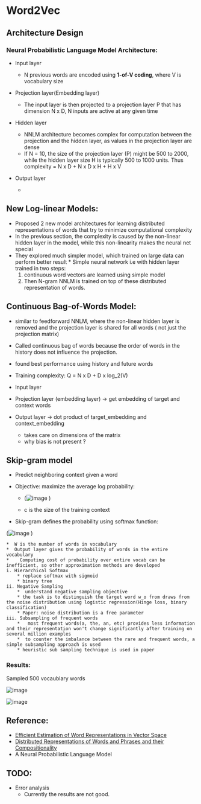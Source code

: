 # Word2Vec

## Architecture Design

### Neural Probabilistic Language Model Architecture:



*   Input layer
      
      * N previous words are encoded using **1-of-V coding**, where V is vocabulary size
*   Projection layer(Embedding layer)

      * The input layer is then projected to a projection layer P that has dimension N x D, N inputs are active at any given time
*   Hidden layer

      * NNLM architecture becomes complex for computation between the projection and the hidden layer, as values in the projection layer are dense
      *  If N = 10, the size of the projection layer (P) might be 500 to 2000, while the hidden layer size H is typically 500 to 1000 units.
      Thus complexity = N x D + N x D x H + H x V

*   Output layer

    *
    

## New Log-linear Models:


*   Proposed 2 new model architectures for learning distributed representations of words that try to minimize computational complexity
*   In the previous section, the complexity is caused by the non-linear hidden layer in the model, while this non-linearity makes the neural net special
*    They explored much simpler model, which trained on large data can perform better result
    *   Simple neural network i.e with hidden layer trained in two steps:
        1. continuous word vectors are learned using simple model
        2. Then N-gram NNLM is trained on top of these distributed representation of words.




## Continuous Bag-of-Words Model:


*   similar to feedforward NNLM, where the non-linear hidden layer is removed and the projection layer is shared for all words ( not just the projection matrix)
*   Called continuous bag of words because the order of words in the history does not influence the projection.

*    found best performance using history and future words
*    Training complexity: 
        Q = N x D + D x log_2(V)


* Input layer
* Projection layer (embedding layer) -> get embedding of target and context words
* Output layer -> dot product of target_embedding and context_embedding
    * takes care on dimensions of the matrix
    *  why bias is not present ?


## Skip-gram model



*   Predict neighboring context given a word
*   Objective: maximize the average log probability:
    
    * (![image](https://user-images.githubusercontent.com/21074651/150743118-22a958f7-19fa-4b5d-93cb-3dd6aad4cd13.png)
)

    *  c is the size of the training context

* Skip-gram defines the probability using softmax function:

(![image](https://user-images.githubusercontent.com/21074651/150743150-1a6aa323-123b-42f1-a7e9-35089b8d8383.png)
)

    *  W is the number of words in vocabulary
    *  Output layer gives the probability of words in the entire vocabulary
    *    Computing cost of probability over entire vocab can be inefficient, so other approximation methods are developed
    i. Hierarchical Softmax
        * replace softmax with sigmoid
        * binary tree
    ii. Negative Sampling
        *  understand negative sampling objective
        * the task is to distinguish the target word w_o from draws from the noise distribution using logistic regression(Hinge loss, binary classification)
        * Paper: noise distribution is a free parameter
    iii. Subsampling of frequent words
        *   most frequent words(a, the, an, etc) provides less information and their representation won't change significantly after training on several million examples
        *  to counter the imbalance between the rare and frequent words, a simple subsampling approach is used
        * heuristic sub sampling technique is used in paper


### Results:

Sampled 500 vocaublary words

![image](https://user-images.githubusercontent.com/21074651/150744196-93d18a56-8b1f-430c-ae5c-93fe6489aa8a.png)

![image](https://user-images.githubusercontent.com/21074651/150744526-3b096b53-c054-46b1-a2d6-3a8d59b41899.png)

## Reference:

- [Efficient Estimation of Word Representations in Vector Space](https://arxiv.org/pdf/1301.3781.pdf)
- [Distributed Representations of Words and Phrases and their Compositionality](https://arxiv.org/abs/1310.4546)
- A Neural Probabilistic Language Model



## TODO:

*   Error analysis
      * Currently the results are not good.   
